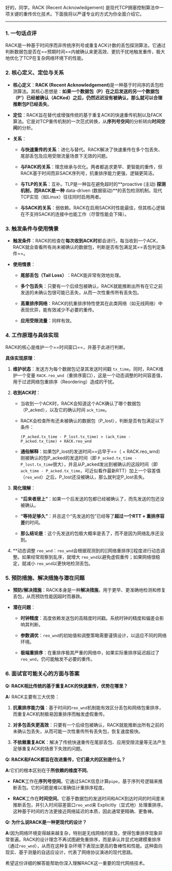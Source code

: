 好的，同学。RACK (Recent Acknowledgement) 是现代TCP拥塞控制算法中一项关键的重传优化技术。下面我将以严谨专业的方式为你全面介绍它。

---

### 1. 一句话点评

RACK是一种基于时间序而非传统序列号或重复ACK计数的丢包探测算法，它通过判断数据包是否在==预期时间==内被确认来更高效、更抗干扰地触发重传，极大地优化了TCP在复杂网络环境下的性能。

### 2. 核心定义、定位与关系

- ​**核心定义**​：​**RACK (Recent Acknowledgement)​**​ 是一种基于时间序的丢包检测算法。其核心思想是：​**如果一个数据包（P）在之后发送的另一个数据包（P'）已经被确认（ACKed）之后，仍然迟迟没有被确认，那么就可以合理推断包P已经丢失**。
    
- ​**定位**​：RACK旨在替代或增强传统的基于重复ACK的快速重传机制以及FACK算法。它是对TCP重传机制的一次范式转换，从**序列号空间**的分析转向**时间空间**的分析。
    
- ​**关系**​：
    
    - ​**与快速重传的关系**​：进化与替代。RACK解决了快速重传在多个包丢失、尾部丢包及应用受限流量场景下无效的问题。
        
    - ​**与FACK的关系**​：理念继承与优化。两者都追求更早、更智能的重传，但RACK基于时间而非SACK序列号，抗重排序能力更强，逻辑更简洁。
        
    - ​**与TLP的关系**​：互补。TLP是一种旨在避免超时的**​ proactive (主动)​**​ 探测机制，而RACK是一种**​ data-driven (数据驱动)​**​ 的丢包检测机制。现代TCP实现（如Linux）往往同时启用两者。
        
    - ​**与SACK的关系**​：弱依赖。RACK在启用SACK时性能最佳，但其核心逻辑在不支持SACK的连接中也能工作（尽管性能会下降）。
        
    

### 3. 触发条件与使用情景

- ​**触发条件**​：RACK的检查在**每次收到ACK时**都会进行。每当收到一个ACK，RACK就会查看所有尚未被确认的数据包，判断是否有包满足其==丢包判定条件==。
    
- ​**使用情景**​：
    
    - ​**尾部丢包（Tail Loss）​**​：RACK能非常有效地处理。
        
    - ​**多个包丢失**​：只要有一个后续包被确认，RACK就能推断出所有在它之前发送的未确认包很可能已丢失，从而一次性重传所有丢失包。
        
    - ​**高重排序网络**​：RACK的抗重排序特性使其在此类网络（如无线网络）中表现优异，能有效减少不必要的重传。
        
    - ​**应用受限流量**​：同样有效。
        
    

### 4. 工作原理与具体实现

RACK的核心是维护一个==时间窗口==，并基于此进行判断。

​**具体实现原理**​：

1. ​**维护状态**​：发送方为每个数据包记录其发送时间戳 `tx_time`。同时，RACK维护一个变量 `RACK.reo_wnd`（重排序窗口），这是一个动态调整的时间容差值，用于过滤网络包重排序（Reordering）造成的干扰。
    
2. ​**收到ACK时**​：
    
    - 当收到一个ACK时，RACK会知道这个ACK确认了哪个数据包（P_acked），以及它的确认时间 `ack_time`。
        
    - RACK会检查所有还未被确认的数据包（P_lost），判断是否有包满足以下条件：
        
        `(P_acked.tx_time - P_lost.tx_time) > (ack_time - P_acked.tx_time) + RACK.reo_wnd`
        
    - ​**通俗解释**​：如果包P_lost的发送时间==远早于==（ + RACK.reo_wnd）刚被确认的包P_acked的发送时间（即 `P_acked.tx_time - P_lost.tx_time`很大），并且从P_acked发出到被确认的这段时间（即 `ack_time - P_acked.tx_time`，可近似看作最新RTT）加上一个容差值（`reo_wnd`）之后，P_lost还没被确认，那么就判定P_lost丢失。
        
    
3. ​**简化理解**​：
    
    - ​**​“后来者居上”​**​：如果一个后发送的包都已经被确认了，而先发送的包还没被确认。
        
    - ​**​“等待足够久”​**​：并且这个“先发送的包”已经等了**超过一个RTT + 重排序容差**的时间。
        
    - ​**那么结论是**​：这个先发送的包极大概率是丢了，而不是因为网络乱序还没到。
        
    
4. ​**动态调整 `reo_wnd`：`reo_wnd`会根据观测到的[[网络重排序]]程度进行动态调整。如果经常观察到乱序，就增大 `reo_wnd`以避免虚假重传；如果网络很稳定，就减小 `reo_wnd`以更快地检测丢包。
    

### 5. 预防措施、解决措施与潜在问题

- ​**预防/解决措施**​：RACK本身是一种**解决措施**，用于更早、更准确地检测和修复丢包，从而预防性能因超时而暴跌。
    
- ​**潜在问题**​：
    
    - ​**时钟精度**​：高度依赖发送包的高精度时间戳。系统时钟的精度和偏差会影响其判断。
        
    - ​**参数调优**​：`reo_wnd`的初始值和调整策略需要谨慎设计，以适应不同的网络环境。
        
    - ​**极端重排序**​：在重排序极其严重的网络中，如果实际重排序延迟超过了 `reo_wnd`，仍可能触发不必要的重传。
        
    

### 6. 面试官可能关心的方面与答案

​**Q: RACK相比传统的基于重复ACK的快速重传，优势在哪里？​**​

​**A:​**​ RACK主要有三大优势：

1. ​**抗重排序能力强**​：基于时间的`reo_wnd`机制能有效区分丢包和网络包重排序，而重复ACK机制极易因重排序而触发虚假重传。
    
2. ​**对多包丢失更高效**​：只要有一个后续包被确认，RACK就能推断出所有之前的未确认包丢失，从而可能一次性重传所有丢失包，恢复速度极快。
    
3. ​**不依赖重复ACK**​：解决了传统快速重传在尾部丢包、应用受限流量等无法产生足够重复ACK的场景下失效的问题。
    

​**Q: RACK和FACK都旨在改进重传，它们最大的区别是什么？​**​

​**A:​**​ 它们的根本区别在于**所依赖的维度不同**。

- ​**FACK**​ 工作在**序列号空间**。它通过SACK信息计算`pipe`，基于序列号逻辑来推断丢包。它的问题是难以准确估计重排序程度。
    
- ​**RACK**​ 工作在**时间空间**。它基于数据包的发送时间和ACK到达时间的时间差来推断丢包，并引入时间容差窗口`reo_wnd`来 Explicitly（显式地）处理重排序。这种基于时间的方法更接近网络延迟的本质，因此通常更精确、更鲁棒。
    

​**Q: 为什么说RACK是一种更现代的设计？​**​

​**A:​**​ 因为网络环境变得越来越复杂，特别是无线网络的普及，使得包重排序现象非常普遍。RACK的设计理念不再试图避免重排序，而是承认并显式地建模重排序（通过`reo_wnd`），从而在这种复杂环境下表现出更高的鲁棒性和性能。这种面向现实、基于测量的自适应设计，代表了网络协议演进的现代思路。

希望这份详细的解答能帮助你深入理解RACK这一重要的现代网络技术。